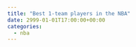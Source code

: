 ```yaml
---
title: "Best 1-team players in the NBA"
date: 2999-01-01T17:00:00+00:00
categories: 
  - nba
---
```

